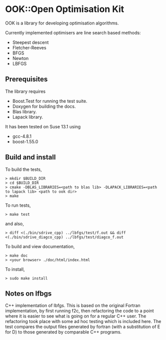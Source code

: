 OOK::Open Optimisation Kit
==========================

OOK is a library for developing optimisation algorithms.

Currently implemented optimisers are line search based methods:

- Steepest descent
- Fletcher-Reeves
- BFGS
- Newton
- LBFGS

Prerequisites
-------------

The library requires

- Boost.Test for running the test suite.
- Doxygen for building the docs.
- Blas library.
- Lapack library.

It has been tested on Suse 13.1 using

- gcc-4.8.1
- boost-1.55.0

Build and install
-----------------

To build the tests,

    > mkdir $BUILD_DIR
    > cd $BUILD_DIR
    > cmake -DBLAS_LIBRARIES=<path to blas lib> -DLAPACK_LIBRARIES=<path to lapack lib> <path to ook dir>
    > make

To run tests,

    > make test

and also,

    > diff <(./bin/sdrive_cpp) ../lbfgs/test/f.out && diff <(./bin/sdrive_diagco_cpp) ../lbfgs/test/diagco_f.out

To build and view documentation,

    > make doc
    > <your browser> ./doc/html/index.html

To install,

    > sudo make install



Notes on lfbgs
---------------
C++ implementation of lbfgs. This is based on the original Fortran implementation, by first running f2c, then refactoring the code to a point where it is easier to see what is going on for a regular C++ user. The refactoring took place with some ad hoc testing which is included here. The test compares the output files generated by fortran (with a substitution of E for D) to those generated by comparable C++ programs.

